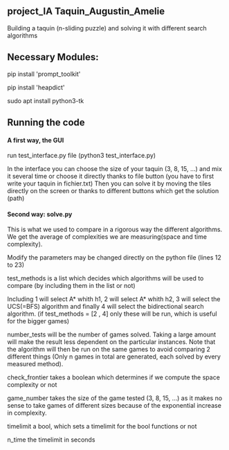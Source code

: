 ## project_IA Taquin_Augustin_Amelie

Building a taquin (n-sliding puzzle) and solving it with different search algorithms


## Necessary Modules:

pip install 'prompt_toolkit'

pip install 'heapdict'

sudo apt install python3-tk

## 

## Running the code

#### 

#### A first way, the GUI

run test_interface.py file (python3 test_interface.py)

In the interface you can choose the size of your taquin
(3, 8, 15, ...) and mix it several time or choose it directly thanks to
file button (you have to first write your taquin in fichier.txt)
Then you can solve it by moving the tiles directly on the screen or
thanks to different buttons which get the solution (path)

#### 

#### Second way: solve.py


This is what we used to compare in a rigorous way the different algorithms. We get the average of complexities we are measuring(space and time complexity).

Modify the parameters may be changed directly on the python file (lines 12 to 23)

test_methods is a list which decides which algorithms will be used to compare (by including them in the list or not)

Including 1 will select A* whith h1, 2 will select A* whith h2, 3 will select the UCS(=BFS) algorithm and finally 4 will select the bidirectional search algorithm. (if test_methods = [2 , 4] only these will be run, which is useful for the bigger games)

number_tests will be the number of games solved. Taking a large amount will make the result less dependent on the particular instances. Note that the algorithm will then be run on the same games to avoid comparing 2 different things (Only n games in total are generated, each solved by every measured method).

check_frontier takes a boolean which determines if we compute the space complexity or not

game_number takes the size of the game tested (3, 8, 15, …) as it makes no sense to take games of different sizes because of the exponential increase in complexity.

timelimit a bool, which sets a timelimit for the bool functions or not

n_time the timelimit in seconds
